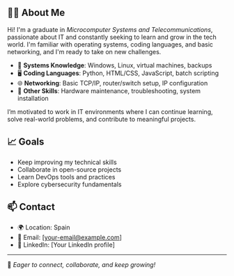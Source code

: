 ## 👨‍💻 About Me

Hi! I'm a graduate in *Microcomputer Systems and Telecommunications*, passionate about IT and constantly seeking to learn and grow in the tech world. I'm familiar with operating systems, coding languages, and basic networking, and I'm ready to take on new challenges.

- 💾 **Systems Knowledge**: Windows, Linux, virtual machines, backups
- 🖥️ **Coding Languages**: Python, HTML/CSS, JavaScript, batch scripting
- 🌐 **Networking**: Basic TCP/IP, router/switch setup, IP configuration
- 🔧 **Other Skills**: Hardware maintenance, troubleshooting, system installation

I’m motivated to work in IT environments where I can continue learning, solve real-world problems, and contribute to meaningful projects.

## 📈 Goals

- Keep improving my technical skills  
- Collaborate in open-source projects  
- Learn DevOps tools and practices  
- Explore cybersecurity fundamentals

## 📫 Contact

- 🌍 Location: Spain  
- 📧 Email: [your-email@example.com]  
- 💼 LinkedIn: [Your LinkedIn profile]

---

🚀 *Eager to connect, collaborate, and keep growing!*



